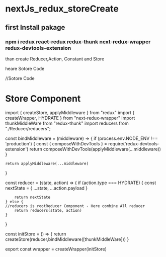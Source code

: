 # nextJs_redux_storeCreate

## first Install pakage 
### npm i redux react-redux redux-thunk next-redux-wrapper redux-devtools-extension

 than create Reducer,Action, Constant and Store 
 
 heare Sotore Code 
 
 //Sotore Code
 
 # Store Component
 
 import { createStore, applyMiddleware } from "redux"
import { createWrapper, HYDRATE } from "next-redux-wrapper"
import thunkMiddleWare from "redux-thunk"
import reducers from "./Reducer/reducers";

const bindMiddleware = (middleware) => {
    if (process.env.NODE_ENV !== 'production') {
        const { composeWithDevTools } = require('redux-devtools-extension')
        return composeWithDevTools(applyMiddleware(...middleware))
    }

    return applyMiddleware(...middleware)
}


const reducer = (state, action) => {
    if (action.type === HYDRATE) {
        const nextState = {
            ...state,
           ...action.payload
        }

        return nextState
    } else {
    //reducers is rootReducer Component - Here combine All reducer
        return reducers(state, action)
    }
}

const initStore = () => {
    return createStore(reducer,bindMiddleware([thunkMiddleWare]))
}

export const wrapper = createWrapper(initStore)
